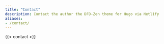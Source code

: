 ```yaml
---
title: "Contact"
description: Contact the author the DFD-Zen theme for Hugo via Netlify.
aliases:
- /contact/
---
```


{{< contact >}}
